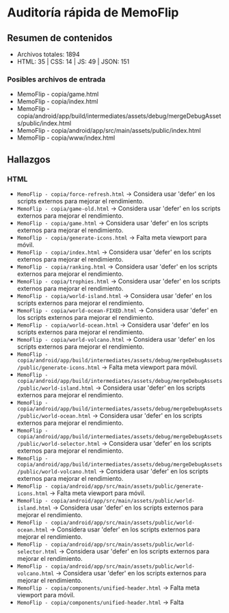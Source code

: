 # Auditoría rápida de MemoFlip

## Resumen de contenidos

- Archivos totales: 1894
- HTML: 35 | CSS: 14 | JS: 49 | JSON: 151

### Posibles archivos de entrada

- MemoFlip - copia/game.html
- MemoFlip - copia/index.html
- MemoFlip - copia/android/app/build/intermediates/assets/debug/mergeDebugAssets/public/index.html
- MemoFlip - copia/android/app/src/main/assets/public/index.html
- MemoFlip - copia/www/index.html

## Hallazgos

### HTML

- `MemoFlip - copia/force-refresh.html` → Considera usar 'defer' en los scripts externos para mejorar el rendimiento.
- `MemoFlip - copia/game-old.html` → Considera usar 'defer' en los scripts externos para mejorar el rendimiento.
- `MemoFlip - copia/game.html` → Considera usar 'defer' en los scripts externos para mejorar el rendimiento.
- `MemoFlip - copia/generate-icons.html` → Falta meta viewport para móvil.
- `MemoFlip - copia/index.html` → Considera usar 'defer' en los scripts externos para mejorar el rendimiento.
- `MemoFlip - copia/ranking.html` → Considera usar 'defer' en los scripts externos para mejorar el rendimiento.
- `MemoFlip - copia/trophies.html` → Considera usar 'defer' en los scripts externos para mejorar el rendimiento.
- `MemoFlip - copia/world-island.html` → Considera usar 'defer' en los scripts externos para mejorar el rendimiento.
- `MemoFlip - copia/world-ocean-FIXED.html` → Considera usar 'defer' en los scripts externos para mejorar el rendimiento.
- `MemoFlip - copia/world-ocean.html` → Considera usar 'defer' en los scripts externos para mejorar el rendimiento.
- `MemoFlip - copia/world-volcano.html` → Considera usar 'defer' en los scripts externos para mejorar el rendimiento.
- `MemoFlip - copia/android/app/build/intermediates/assets/debug/mergeDebugAssets/public/generate-icons.html` → Falta meta viewport para móvil.
- `MemoFlip - copia/android/app/build/intermediates/assets/debug/mergeDebugAssets/public/world-island.html` → Considera usar 'defer' en los scripts externos para mejorar el rendimiento.
- `MemoFlip - copia/android/app/build/intermediates/assets/debug/mergeDebugAssets/public/world-ocean.html` → Considera usar 'defer' en los scripts externos para mejorar el rendimiento.
- `MemoFlip - copia/android/app/build/intermediates/assets/debug/mergeDebugAssets/public/world-selector.html` → Considera usar 'defer' en los scripts externos para mejorar el rendimiento.
- `MemoFlip - copia/android/app/build/intermediates/assets/debug/mergeDebugAssets/public/world-volcano.html` → Considera usar 'defer' en los scripts externos para mejorar el rendimiento.
- `MemoFlip - copia/android/app/src/main/assets/public/generate-icons.html` → Falta meta viewport para móvil.
- `MemoFlip - copia/android/app/src/main/assets/public/world-island.html` → Considera usar 'defer' en los scripts externos para mejorar el rendimiento.
- `MemoFlip - copia/android/app/src/main/assets/public/world-ocean.html` → Considera usar 'defer' en los scripts externos para mejorar el rendimiento.
- `MemoFlip - copia/android/app/src/main/assets/public/world-selector.html` → Considera usar 'defer' en los scripts externos para mejorar el rendimiento.
- `MemoFlip - copia/android/app/src/main/assets/public/world-volcano.html` → Considera usar 'defer' en los scripts externos para mejorar el rendimiento.
- `MemoFlip - copia/components/unified-header.html` → Falta meta viewport para móvil.
- `MemoFlip - copia/components/unified-header.html` → Falta <title> describiendo la pantalla.
- `MemoFlip - copia/node_modules/tslib/tslib.es6.html` → Falta meta viewport para móvil.
- `MemoFlip - copia/node_modules/tslib/tslib.es6.html` → Falta <title> describiendo la pantalla.
- `MemoFlip - copia/node_modules/tslib/tslib.es6.html` → Considera usar 'defer' en los scripts externos para mejorar el rendimiento.
- `MemoFlip - copia/node_modules/tslib/tslib.html` → Falta meta viewport para móvil.
- `MemoFlip - copia/node_modules/tslib/tslib.html` → Falta <title> describiendo la pantalla.
- `MemoFlip - copia/node_modules/tslib/tslib.html` → Considera usar 'defer' en los scripts externos para mejorar el rendimiento.
- `MemoFlip - copia/templates/base-layout.html` → Considera usar 'defer' en los scripts externos para mejorar el rendimiento.
- `MemoFlip - copia/www/generate-icons.html` → Falta meta viewport para móvil.
- `MemoFlip - copia/www/world-island.html` → Considera usar 'defer' en los scripts externos para mejorar el rendimiento.
- `MemoFlip - copia/www/world-ocean.html` → Considera usar 'defer' en los scripts externos para mejorar el rendimiento.
- `MemoFlip - copia/www/world-selector.html` → Considera usar 'defer' en los scripts externos para mejorar el rendimiento.
- `MemoFlip - copia/www/world-volcano.html` → Considera usar 'defer' en los scripts externos para mejorar el rendimiento.
### JavaScript (patrones)

- console_log: 51
- todo: 16
- setInterval: 21
- setTimeout: 74
- raf: 0
- no_clear_interval: 21
- audio_autoplay: 0
- touch_events: 0
- global_vars: 171
- magic_numbers: 861
- unhandled_promises: 12

#### Intervalos sin clearInterval

- `MemoFlip - copia/android/app/build/intermediates/assets/debug/mergeDebugAssets/public/js/world-map.js` → setInterval sin clearInterval en el mismo archivo (revisa fugas).
- `MemoFlip - copia/android/app/build/intermediates/assets/debug/mergeDebugAssets/public/js/world-selector.js` → setInterval sin clearInterval en el mismo archivo (revisa fugas).
- `MemoFlip - copia/android/app/src/main/assets/public/js/world-map.js` → setInterval sin clearInterval en el mismo archivo (revisa fugas).
- `MemoFlip - copia/android/app/src/main/assets/public/js/world-selector.js` → setInterval sin clearInterval en el mismo archivo (revisa fugas).
- `MemoFlip - copia/js/ranking-page.js` → setInterval sin clearInterval en el mismo archivo (revisa fugas).
- `MemoFlip - copia/js/world-map.js` → setInterval sin clearInterval en el mismo archivo (revisa fugas).
- `MemoFlip - copia/js/world-selector.js` → setInterval sin clearInterval en el mismo archivo (revisa fugas).
- `MemoFlip - copia/www/js/world-map.js` → setInterval sin clearInterval en el mismo archivo (revisa fugas).
- `MemoFlip - copia/www/js/world-selector.js` → setInterval sin clearInterval en el mismo archivo (revisa fugas).

### Activos grandes (>300KB)

- `MemoFlip - copia/android/app/build/intermediates/assets/debug/mergeDebugAssets/public/images/worlds/ocean-world-map.png` → 2987.1 KB
- `MemoFlip - copia/android/app/src/main/assets/public/images/worlds/ocean-world-map.png` → 2987.1 KB
- `MemoFlip - copia/www/images/worlds/ocean-world-map.png` → 2987.1 KB
- `MemoFlip - copia/android/app/build/intermediates/assets/debug/mergeDebugAssets/public/images/worlds/world-selector-background.png` → 2673.8 KB
- `MemoFlip - copia/android/app/src/main/assets/public/images/worlds/world-selector-background.png` → 2673.8 KB
- `MemoFlip - copia/www/images/worlds/world-selector-background.png` → 2673.8 KB
- `MemoFlip - copia/android/app/build/intermediates/assets/debug/mergeDebugAssets/public/images/worlds/island-world-map.png` → 2539.7 KB
- `MemoFlip - copia/android/app/src/main/assets/public/images/worlds/island-world-map.png` → 2539.7 KB
- `MemoFlip - copia/www/images/worlds/island-world-map.png` → 2539.7 KB
- `MemoFlip - copia/android/app/build/intermediates/assets/debug/mergeDebugAssets/public/images/worlds/volcano-world-map.png` → 2499.6 KB
- `MemoFlip - copia/android/app/src/main/assets/public/images/worlds/volcano-world-map.png` → 2499.6 KB
- `MemoFlip - copia/www/images/worlds/volcano-world-map.png` → 2499.6 KB
- `MemoFlip - copia/android/app/build/intermediates/assets/debug/mergeDebugAssets/public/images/worlds/ocean-world-clean.png` → 2466.9 KB
- `MemoFlip - copia/android/app/src/main/assets/public/images/worlds/ocean-world-clean.png` → 2466.9 KB
- `MemoFlip - copia/www/images/worlds/ocean-world-clean.png` → 2466.9 KB
- `MemoFlip - copia/android/app/build/intermediates/assets/debug/mergeDebugAssets/public/images/worlds/island-world-clean.png` → 2409.7 KB
- `MemoFlip - copia/android/app/src/main/assets/public/images/worlds/island-world-clean.png` → 2409.7 KB
- `MemoFlip - copia/www/images/worlds/island-world-clean.png` → 2409.7 KB
- `MemoFlip - copia/android/app/build/intermediates/assets/debug/mergeDebugAssets/public/images/cards/volcano/volcan.png` → 2165.7 KB
- `MemoFlip - copia/android/app/src/main/assets/public/images/cards/volcano/volcan.png` → 2165.7 KB
- `MemoFlip - copia/www/images/cards/volcano/volcan.png` → 2165.7 KB
- `MemoFlip - copia/android/app/build/intermediates/assets/debug/mergeDebugAssets/public/images/cards/island/coco.png` → 2100.9 KB
- `MemoFlip - copia/android/app/src/main/assets/public/images/cards/island/coco.png` → 2100.9 KB
- `MemoFlip - copia/www/images/cards/island/coco.png` → 2100.9 KB
- `MemoFlip - copia/android/app/build/intermediates/assets/debug/mergeDebugAssets/public/images/cards/island/portada2.png` → 2074.0 KB
- `MemoFlip - copia/android/app/src/main/assets/public/images/cards/island/portada2.png` → 2074.0 KB
- `MemoFlip - copia/www/images/cards/island/portada2.png` → 2074.0 KB
- `MemoFlip - copia/android/app/build/intermediates/assets/debug/mergeDebugAssets/public/images/cards/island/portada.png` → 1605.1 KB
- `MemoFlip - copia/android/app/build/intermediates/assets/debug/mergeDebugAssets/public/images/worlds/world-island-icon.png` → 1605.1 KB
- `MemoFlip - copia/android/app/src/main/assets/public/images/cards/island/portada.png` → 1605.1 KB
- `MemoFlip - copia/android/app/src/main/assets/public/images/worlds/world-island-icon.png` → 1605.1 KB
- `MemoFlip - copia/www/images/cards/island/portada.png` → 1605.1 KB
- `MemoFlip - copia/www/images/worlds/world-island-icon.png` → 1605.1 KB
- `MemoFlip - copia/android/app/build/intermediates/assets/debug/mergeDebugAssets/public/images/cards/island/isla-pequena.png` → 1584.5 KB
- `MemoFlip - copia/android/app/src/main/assets/public/images/cards/island/isla-pequena.png` → 1584.5 KB
- `MemoFlip - copia/www/images/cards/island/isla-pequena.png` → 1584.5 KB
- `MemoFlip - copia/android/app/build/intermediates/assets/debug/mergeDebugAssets/public/images/level-unlocked.png` → 1572.3 KB
- `MemoFlip - copia/android/app/src/main/assets/public/images/level-unlocked.png` → 1572.3 KB
- `MemoFlip - copia/www/images/level-unlocked.png` → 1572.3 KB
- `MemoFlip - copia/android/app/build/intermediates/assets/debug/mergeDebugAssets/public/images/cards/ocean/portada.png` → 1565.8 KB
- `MemoFlip - copia/android/app/build/intermediates/assets/debug/mergeDebugAssets/public/images/worlds/world-ocean-icon.png` → 1565.8 KB
- `MemoFlip - copia/android/app/src/main/assets/public/images/cards/ocean/portada.png` → 1565.8 KB
- `MemoFlip - copia/android/app/src/main/assets/public/images/worlds/world-ocean-icon.png` → 1565.8 KB
- `MemoFlip - copia/www/images/cards/ocean/portada.png` → 1565.8 KB
- `MemoFlip - copia/www/images/worlds/world-ocean-icon.png` → 1565.8 KB
- `MemoFlip - copia/android/app/build/intermediates/assets/debug/mergeDebugAssets/public/images/cards/island/mono.png` → 1561.4 KB
- `MemoFlip - copia/android/app/src/main/assets/public/images/cards/island/mono.png` → 1561.4 KB
- `MemoFlip - copia/www/images/cards/island/mono.png` → 1561.4 KB
- `MemoFlip - copia/android/app/build/intermediates/assets/debug/mergeDebugAssets/public/images/cards/volcano/lagarto.png` → 1526.6 KB
- `MemoFlip - copia/android/app/src/main/assets/public/images/cards/volcano/lagarto.png` → 1526.6 KB
- `MemoFlip - copia/www/images/cards/volcano/lagarto.png` → 1526.6 KB
- `MemoFlip - copia/android/app/build/intermediates/assets/debug/mergeDebugAssets/public/images/level-locked.png` → 1518.8 KB
- `MemoFlip - copia/android/app/src/main/assets/public/images/level-locked.png` → 1518.8 KB
- `MemoFlip - copia/www/images/level-locked.png` → 1518.8 KB
- `MemoFlip - copia/android/app/build/intermediates/assets/debug/mergeDebugAssets/public/images/cards/ocean/pez-globo.png` → 1514.8 KB
- `MemoFlip - copia/android/app/src/main/assets/public/images/cards/ocean/pez-globo.png` → 1514.8 KB
- `MemoFlip - copia/www/images/cards/ocean/pez-globo.png` → 1514.8 KB
- `MemoFlip - copia/android/app/build/intermediates/assets/debug/mergeDebugAssets/public/images/cards/volcano/portada.png` → 1514.7 KB
- `MemoFlip - copia/android/app/build/intermediates/assets/debug/mergeDebugAssets/public/images/worlds/world-volcano-icon.png` → 1514.7 KB
- `MemoFlip - copia/android/app/src/main/assets/public/images/cards/volcano/portada.png` → 1514.7 KB
- `MemoFlip - copia/android/app/src/main/assets/public/images/worlds/world-volcano-icon.png` → 1514.7 KB
- `MemoFlip - copia/www/images/cards/volcano/portada.png` → 1514.7 KB
- `MemoFlip - copia/www/images/worlds/world-volcano-icon.png` → 1514.7 KB
- `MemoFlip - copia/android/app/build/intermediates/assets/debug/mergeDebugAssets/public/images/cards/volcano/llama-fuego.png` → 1505.4 KB
- `MemoFlip - copia/android/app/src/main/assets/public/images/cards/volcano/llama-fuego.png` → 1505.4 KB
- `MemoFlip - copia/www/images/cards/volcano/llama-fuego.png` → 1505.4 KB
- `MemoFlip - copia/android/app/build/intermediates/assets/debug/mergeDebugAssets/public/images/cards/ocean/cangrejo.png` → 1484.9 KB
- `MemoFlip - copia/android/app/src/main/assets/public/images/cards/ocean/cangrejo.png` → 1484.9 KB
- `MemoFlip - copia/www/images/cards/ocean/cangrejo.png` → 1484.9 KB
- `MemoFlip - copia/android/app/build/intermediates/assets/debug/mergeDebugAssets/public/images/cards/ocean/ballena.png` → 1458.8 KB
- `MemoFlip - copia/android/app/src/main/assets/public/images/cards/ocean/ballena.png` → 1458.8 KB
- `MemoFlip - copia/www/images/cards/ocean/ballena.png` → 1458.8 KB
- `MemoFlip - copia/android/app/build/intermediates/assets/debug/mergeDebugAssets/public/images/level-boss.png` → 1452.7 KB
- `MemoFlip - copia/android/app/src/main/assets/public/images/level-boss.png` → 1452.7 KB
- `MemoFlip - copia/www/images/level-boss.png` → 1452.7 KB
- `MemoFlip - copia/android/app/build/intermediates/assets/debug/mergeDebugAssets/public/images/level-completed.png` → 1451.5 KB
- `MemoFlip - copia/android/app/src/main/assets/public/images/level-completed.png` → 1451.5 KB
- `MemoFlip - copia/www/images/level-completed.png` → 1451.5 KB
- `MemoFlip - copia/android/app/build/intermediates/assets/debug/mergeDebugAssets/public/images/cards/ocean/delfin.png` → 1451.4 KB
- `MemoFlip - copia/android/app/src/main/assets/public/images/cards/ocean/delfin.png` → 1451.4 KB
- `MemoFlip - copia/www/images/cards/ocean/delfin.png` → 1451.4 KB
- `MemoFlip - copia/android/app/build/intermediates/assets/debug/mergeDebugAssets/public/images/cards/island/loro.png` → 1448.2 KB
- `MemoFlip - copia/android/app/src/main/assets/public/images/cards/island/loro.png` → 1448.2 KB
- `MemoFlip - copia/www/images/cards/island/loro.png` → 1448.2 KB
- `MemoFlip - copia/android/app/build/intermediates/assets/debug/mergeDebugAssets/public/images/cards/ocean/pez-tropical.png` → 1437.0 KB
- `MemoFlip - copia/android/app/src/main/assets/public/images/cards/ocean/pez-tropical.png` → 1437.0 KB
- `MemoFlip - copia/www/images/cards/ocean/pez-tropical.png` → 1437.0 KB
- `MemoFlip - copia/android/app/build/intermediates/assets/debug/mergeDebugAssets/public/images/cards/island/barco-pirata.png` → 1436.9 KB
- `MemoFlip - copia/android/app/src/main/assets/public/images/cards/island/barco-pirata.png` → 1436.9 KB
- `MemoFlip - copia/www/images/cards/island/barco-pirata.png` → 1436.9 KB
- `MemoFlip - copia/android/app/build/intermediates/assets/debug/mergeDebugAssets/public/images/cards/ocean/pez-dorado.png` → 1435.6 KB
- `MemoFlip - copia/android/app/src/main/assets/public/images/cards/ocean/pez-dorado.png` → 1435.6 KB
- `MemoFlip - copia/www/images/cards/ocean/pez-dorado.png` → 1435.6 KB
- `MemoFlip - copia/android/app/build/intermediates/assets/debug/mergeDebugAssets/public/images/cards/ocean/portada2.png` → 1431.5 KB
- `MemoFlip - copia/android/app/src/main/assets/public/images/cards/ocean/portada2.png` → 1431.5 KB
- `MemoFlip - copia/www/images/cards/ocean/portada2.png` → 1431.5 KB
- `MemoFlip - copia/icons/icon-144x144.png` → 1430.5 KB
- `MemoFlip - copia/android/app/build/intermediates/assets/debug/mergeDebugAssets/public/images/cards/volcano/cristal.png` → 1404.0 KB
- `MemoFlip - copia/android/app/src/main/assets/public/images/cards/volcano/cristal.png` → 1404.0 KB
- `MemoFlip - copia/www/images/cards/volcano/cristal.png` → 1404.0 KB
- `MemoFlip - copia/android/app/build/intermediates/assets/debug/mergeDebugAssets/public/images/cards/volcano/rayo.png` → 1399.3 KB
- `MemoFlip - copia/android/app/src/main/assets/public/images/cards/volcano/rayo.png` → 1399.3 KB
- `MemoFlip - copia/www/images/cards/volcano/rayo.png` → 1399.3 KB
- `MemoFlip - copia/android/app/build/intermediates/assets/debug/mergeDebugAssets/public/images/cards/volcano/roca-volcanica.png` → 1376.9 KB
- `MemoFlip - copia/android/app/src/main/assets/public/images/cards/volcano/roca-volcanica.png` → 1376.9 KB
- `MemoFlip - copia/www/images/cards/volcano/roca-volcanica.png` → 1376.9 KB
- `MemoFlip - copia/android/app/build/intermediates/assets/debug/mergeDebugAssets/public/images/cards/island/palmera.png` → 1262.0 KB
- `MemoFlip - copia/android/app/src/main/assets/public/images/cards/island/palmera.png` → 1262.0 KB
- `MemoFlip - copia/www/images/cards/island/palmera.png` → 1262.0 KB
- `MemoFlip - copia/android/app/build/intermediates/assets/debug/mergeDebugAssets/public/images/cards/volcano/portada2.png` → 1247.2 KB
- `MemoFlip - copia/android/app/src/main/assets/public/images/cards/volcano/portada2.png` → 1247.2 KB
- `MemoFlip - copia/www/images/cards/volcano/portada2.png` → 1247.2 KB
- `MemoFlip - copia/android/app/build/intermediates/assets/debug/mergeDebugAssets/public/images/ui/trofeo.png` → 587.2 KB
- `MemoFlip - copia/android/app/src/main/assets/public/images/ui/trofeo.png` → 587.2 KB
- `MemoFlip - copia/www/images/ui/trofeo.png` → 587.2 KB
- `MemoFlip - copia/android/app/build/intermediates/assets/debug/mergeDebugAssets/public/images/ui/star.png` → 565.1 KB
- `MemoFlip - copia/android/app/src/main/assets/public/images/ui/star.png` → 565.1 KB
- `MemoFlip - copia/www/images/ui/star.png` → 565.1 KB
- `MemoFlip - copia/android/app/build/intermediates/assets/debug/mergeDebugAssets/public/images/ui/home.png` → 521.9 KB
- `MemoFlip - copia/android/app/src/main/assets/public/images/ui/home.png` → 521.9 KB
- `MemoFlip - copia/www/images/ui/home.png` → 521.9 KB
- `MemoFlip - copia/android/app/build/intermediates/assets/debug/mergeDebugAssets/public/images/ui/ranking.png` → 482.0 KB
- `MemoFlip - copia/android/app/src/main/assets/public/images/ui/ranking.png` → 482.0 KB
- `MemoFlip - copia/www/images/ui/ranking.png` → 482.0 KB
- `MemoFlip - copia/android/app/build/intermediates/merged_res_blame_folder/debug/mergeDebugResources/out/multi-v2/mergeDebugResources.json` → 309.6 KB

### CSS

- `MemoFlip - copia/android/app/build/intermediates/assets/debug/mergeDebugAssets/public/css/world-map.css` → Considera respetar 'prefers-reduced-motion'.
- `MemoFlip - copia/android/app/build/intermediates/assets/debug/mergeDebugAssets/public/css/world-map.css` → Muchos '!important' — puede indicar problemas de especificidad.
- `MemoFlip - copia/android/app/build/intermediates/assets/debug/mergeDebugAssets/public/css/world-selector.css` → Considera respetar 'prefers-reduced-motion'.
- `MemoFlip - copia/android/app/src/main/assets/public/css/world-map.css` → Considera respetar 'prefers-reduced-motion'.
- `MemoFlip - copia/android/app/src/main/assets/public/css/world-map.css` → Muchos '!important' — puede indicar problemas de especificidad.
- `MemoFlip - copia/android/app/src/main/assets/public/css/world-selector.css` → Considera respetar 'prefers-reduced-motion'.
- `MemoFlip - copia/css/ranking.css` → Considera respetar 'prefers-reduced-motion'.
- `MemoFlip - copia/css/style.css` → Considera respetar 'prefers-reduced-motion'.
- `MemoFlip - copia/css/trophies.css` → Considera respetar 'prefers-reduced-motion'.
- `MemoFlip - copia/css/world-selector.css` → Muchos '!important' — puede indicar problemas de especificidad.
- `MemoFlip - copia/www/css/world-map.css` → Considera respetar 'prefers-reduced-motion'.
- `MemoFlip - copia/www/css/world-map.css` → Muchos '!important' — puede indicar problemas de especificidad.
- `MemoFlip - copia/www/css/world-selector.css` → Considera respetar 'prefers-reduced-motion'.

### PWA / Service Worker

- Se detectó referencia a service worker en:
  - `MemoFlip - copia/game-old.html`
  - `MemoFlip - copia/index.html`
  - `MemoFlip - copia/ranking.html`
  - `MemoFlip - copia/trophies.html`
  - `MemoFlip - copia/world-ocean.html`
  - `MemoFlip - copia/templates/base-layout.html`
### JS más largos (Top 10 por líneas)

- `MemoFlip - copia/node_modules/@capacitor/core/cordova.js` → 1559 líneas
- `MemoFlip - copia/android/app/build/intermediates/assets/debug/mergeDebugAssets/native-bridge.js` → 1029 líneas
- `MemoFlip - copia/node_modules/@capacitor/android/capacitor/build/intermediates/library_assets/debug/packageDebugAssets/out/native-bridge.js` → 1029 líneas
- `MemoFlip - copia/node_modules/@capacitor/android/capacitor/src/main/assets/native-bridge.js` → 1029 líneas
- `MemoFlip - copia/node_modules/@capacitor/core/dist/index.cjs.js` → 594 líneas
- `MemoFlip - copia/node_modules/@capacitor/core/dist/index.js` → 583 líneas
- `MemoFlip - copia/js/main.js` → 560 líneas
- `MemoFlip - copia/js/tutorial-system.js` → 499 líneas
- `MemoFlip - copia/node_modules/tslib/tslib.js` → 484 líneas
- `MemoFlip - copia/js/world-map.js` → 451 líneas

## Árbol de archivos (primeros 200)

- MemoFlip - copia/.gitignore (0.7 KB)
- MemoFlip - copia/ASSETS-STATUS.md (4.2 KB)
- MemoFlip - copia/capacitor.config.json (0.2 KB)
- MemoFlip - copia/favicon.ico (0.0 KB)
- MemoFlip - copia/force-refresh.html (4.8 KB)
- MemoFlip - copia/game-old.html (10.1 KB)
- MemoFlip - copia/game-simple.html (12.4 KB)
- MemoFlip - copia/game.html (39.0 KB)
- MemoFlip - copia/generate-icons.html (4.3 KB)
- MemoFlip - copia/index.html (25.5 KB)
- MemoFlip - copia/local.properties (0.1 KB)
- MemoFlip - copia/manifest.json (1.4 KB)
- MemoFlip - copia/package-lock.json (1.3 KB)
- MemoFlip - copia/package.json (0.3 KB)
- MemoFlip - copia/ranking.html (9.8 KB)
- MemoFlip - copia/README-NUEVO-SISTEMA-CSS.md (4.5 KB)
- MemoFlip - copia/README.md (2.4 KB)
- MemoFlip - copia/sw.js (4.0 KB)
- MemoFlip - copia/trophies.html (8.1 KB)
- MemoFlip - copia/world-island.html (8.8 KB)
- MemoFlip - copia/world-ocean-FIXED.html (10.5 KB)
- MemoFlip - copia/world-ocean.html (36.3 KB)
- MemoFlip - copia/world-volcano.html (8.3 KB)
- MemoFlip - copia/🧩 MemoFlip.docx (22.8 KB)
- MemoFlip - copia/.git/COMMIT_EDITMSG (0.3 KB)
- MemoFlip - copia/.git/config (0.3 KB)
- MemoFlip - copia/.git/description (0.1 KB)
- MemoFlip - copia/.git/FETCH_HEAD (0.1 KB)
- MemoFlip - copia/.git/HEAD (0.0 KB)
- MemoFlip - copia/.git/index (68.5 KB)
- MemoFlip - copia/.git/hooks/applypatch-msg.sample (0.5 KB)
- MemoFlip - copia/.git/hooks/commit-msg.sample (0.9 KB)
- MemoFlip - copia/.git/hooks/fsmonitor-watchman.sample (4.6 KB)
- MemoFlip - copia/.git/hooks/post-update.sample (0.2 KB)
- MemoFlip - copia/.git/hooks/pre-applypatch.sample (0.4 KB)
- MemoFlip - copia/.git/hooks/pre-commit.sample (1.6 KB)
- MemoFlip - copia/.git/hooks/pre-merge-commit.sample (0.4 KB)
- MemoFlip - copia/.git/hooks/pre-push.sample (1.3 KB)
- MemoFlip - copia/.git/hooks/pre-rebase.sample (4.8 KB)
- MemoFlip - copia/.git/hooks/pre-receive.sample (0.5 KB)
- MemoFlip - copia/.git/hooks/prepare-commit-msg.sample (1.5 KB)
- MemoFlip - copia/.git/hooks/push-to-checkout.sample (2.7 KB)
- MemoFlip - copia/.git/hooks/sendemail-validate.sample (2.3 KB)
- MemoFlip - copia/.git/hooks/update.sample (3.6 KB)
- MemoFlip - copia/.git/info/exclude (0.2 KB)
- MemoFlip - copia/.git/logs/HEAD (3.2 KB)
- MemoFlip - copia/.git/logs/refs/heads/master (3.2 KB)
- MemoFlip - copia/.git/logs/refs/remotes/origin/HEAD (0.1 KB)
- MemoFlip - copia/.git/logs/refs/remotes/origin/master (2.1 KB)
- MemoFlip - copia/.git/objects/00/8c79d4a349d1634199767c48ade5131a8ddafd (0.1 KB)
- MemoFlip - copia/.git/objects/00/b303e00a0bf2c92cb07c18d3239280ef181ae5 (0.1 KB)
- MemoFlip - copia/.git/objects/00/e8cbfbffba7a2d2f33767214e8c30aa2ff6c8f (0.1 KB)
- MemoFlip - copia/.git/objects/01/5e4bcbe7ab2873e068edc8ca9fb3e9b472d28b (0.8 KB)
- MemoFlip - copia/.git/objects/01/71b3d4d07816321e1dd912e5316ef8735b2764 (0.8 KB)
- MemoFlip - copia/.git/objects/02/00d3b101006ff5f839f30ea88f2d863069668e (5.9 KB)
- MemoFlip - copia/.git/objects/02/31ad52c4a5d16acdec6e0ee00912ada8e56593 (1548.3 KB)
- MemoFlip - copia/.git/objects/02/61ffe786d577cbf825858c1d809303565756c1 (0.1 KB)
- MemoFlip - copia/.git/objects/02/97327842dfa194b316aec9730bb3c7349b7282 (0.3 KB)
- MemoFlip - copia/.git/objects/02/d3527c68b5f37491923a7440bbc2a7ccd573c7 (0.1 KB)
- MemoFlip - copia/.git/objects/02/f0406e1d65a355afb4d7c36bb6bde6565c728f (2142.1 KB)
- MemoFlip - copia/.git/objects/03/49b0b4a901848f9a8c3ee1d358ce04c2f27b0f (0.3 KB)
- MemoFlip - copia/.git/objects/03/6d09bc5fd523323794379703c4a111d1e28a04 (0.2 KB)
- MemoFlip - copia/.git/objects/04/3df802a29f1f386a23cba600c84be8eee2a0c6 (0.0 KB)
- MemoFlip - copia/.git/objects/04/56630a7abfe445694a0342c265dd3cd38d413c (0.1 KB)
- MemoFlip - copia/.git/objects/04/6c9a3196e30bbdc55dffefbcc3035fe5bd47c4 (1590.6 KB)
- MemoFlip - copia/.git/objects/04/8163af6972d487903ae0db36f521544638e815 (3.6 KB)
- MemoFlip - copia/.git/objects/04/868dea91e7e2aa90394e08cbe6ac507379d498 (2.3 KB)
- MemoFlip - copia/.git/objects/04/8baab47980de3a0a4d645ae796a1e219d0ebf5 (0.3 KB)
- MemoFlip - copia/.git/objects/04/d1e7099980fe0efd79accf76f19501f1337e54 (3.0 KB)
- MemoFlip - copia/.git/objects/05/ca95f71a416d64b529afbf260190eefc3fb2e1 (0.7 KB)
- MemoFlip - copia/.git/objects/06/0d120121a01b1a4836267618e0f42d8a4748be (0.9 KB)
- MemoFlip - copia/.git/objects/06/37a088a01e8ddab3bf3fa98dbe804cbde1a0dc (0.0 KB)
- MemoFlip - copia/.git/objects/06/b7f4ddd05923564685421d0e6b993c87df1df9 (0.5 KB)
- MemoFlip - copia/.git/objects/07/07e29ef0e77bb85a2eca14a89d5f4fd13d9851 (97.3 KB)
- MemoFlip - copia/.git/objects/07/c9ec971ebb637946c9ab185d4df31052aef4c6 (1.2 KB)
- MemoFlip - copia/.git/objects/07/df7e58dfbd3ad74ada109c4b2cd1ab87dceb47 (0.5 KB)
- MemoFlip - copia/.git/objects/08/f4ebeab550e5b7670413a1d354bc2bba12a1d1 (0.0 KB)
- MemoFlip - copia/.git/objects/09/6d62a5d0d23fe94b83fa65b89c87e0d5cfafd5 (0.5 KB)
- MemoFlip - copia/.git/objects/09/a5e590e02b0112cf63a5d2568c4c9670123200 (0.1 KB)
- MemoFlip - copia/.git/objects/0b/3b48347416f532de2e33e39722a853584098f3 (0.3 KB)
- MemoFlip - copia/.git/objects/0b/b40b27ebf6a55b539c4aa7f3ae60f16aa3d565 (11.4 KB)
- MemoFlip - copia/.git/objects/0c/8961ee49595637e9de84ca88db64cf144fa561 (0.4 KB)
- MemoFlip - copia/.git/objects/0c/e2b57924e9621a360209556e56f4ca9c0d41ca (0.2 KB)
- MemoFlip - copia/.git/objects/0d/259ddcb5285213d1cea7f8b100ffc94c66a69d (0.0 KB)
- MemoFlip - copia/.git/objects/0d/35e0c7a120c982bb2b19c31fd8f7724a7058cc (2.4 KB)
- MemoFlip - copia/.git/objects/0d/ec583390292fe4dae0e790907e15c1db89e799 (0.1 KB)
- MemoFlip - copia/.git/objects/0e/017496e812ffff24e7eb496724534e54e12004 (1307.7 KB)
- MemoFlip - copia/.git/objects/0e/98707627fef51e561910950a911b7a42860490 (1.0 KB)
- MemoFlip - copia/.git/objects/0e/c7d67be0cd2fcc0bc6a0e450ccd269997d7f4b (1.2 KB)
- MemoFlip - copia/.git/objects/0f/00fc530fb1a04aa930d3ae83888f2a281b7b51 (0.8 KB)
- MemoFlip - copia/.git/objects/0f/a0c4156385cc9d90ab3b96ecb0cb26b1a4381b (1.2 KB)
- MemoFlip - copia/.git/objects/10/3bde0c01c992444912b2a1a168cc504b96c5e6 (0.9 KB)
- MemoFlip - copia/.git/objects/10/c1acd2d2ec3d32e9b5e5c4f60ea2a6586a96a7 (4.5 KB)
- MemoFlip - copia/.git/objects/11/15429d7bbc478f98faf1447d7d288f080580f8 (2.0 KB)
- MemoFlip - copia/.git/objects/12/11b1ef0cfce28b279372c248df8e9a37685146 (0.1 KB)
- MemoFlip - copia/.git/objects/12/a082ce4b18b635bc83566f206dae75f7265012 (0.4 KB)
- MemoFlip - copia/.git/objects/12/f0b8fc8802a40b3646b0b7caa69d751d8fc3b2 (0.3 KB)
- MemoFlip - copia/.git/objects/13/73c898fc9d58728d765674cbcb5374b027df14 (0.1 KB)
- MemoFlip - copia/.git/objects/14/73a4f6ab9d4a85b5a1dbe4097c59f21d4a82d9 (0.2 KB)
- MemoFlip - copia/.git/objects/14/9a4ab26c44b939f8be0201274068326d7a08cd (1.2 KB)
- MemoFlip - copia/.git/objects/14/a586b00a83210ca132727a379490e5f7bab037 (1.2 KB)
- MemoFlip - copia/.git/objects/14/b6043a5206a389c77d7f9aadbeede6c7579d77 (0.1 KB)
- MemoFlip - copia/.git/objects/14/b9a83dcce1d653dfa798ae622dfc7c0c6ebd41 (1.5 KB)
- MemoFlip - copia/.git/objects/14/c6c8fe39fcd51a0414866ad28cbe8ff3acb060 (7.7 KB)
- MemoFlip - copia/.git/objects/14/f9b2609a3844dc9755ed88f588b8e9d7c2db1f (1406.8 KB)
- MemoFlip - copia/.git/objects/15/24cac96c94e5f597d53e67774d5d4a51bc1acd (0.5 KB)
- MemoFlip - copia/.git/objects/15/cb0ecb3e219d1701294bfdf0fe3f5cb5d208e7 (0.0 KB)
- MemoFlip - copia/.git/objects/16/63a4baafe27f58a8cc9c7218d8d35a53ce1f20 (0.1 KB)
- MemoFlip - copia/.git/objects/16/8d411deb077f63f4fe719066e68dadf0cea5f6 (0.0 KB)
- MemoFlip - copia/.git/objects/16/d5934803e35668664364f2caf57b1571884e24 (0.0 KB)
- MemoFlip - copia/.git/objects/17/57e326406d99eb5b64a40bc53a4ffb573d3f02 (0.1 KB)
- MemoFlip - copia/.git/objects/17/653d5a93e28376e29b3896425bf1ec6983e4b5 (0.1 KB)
- MemoFlip - copia/.git/objects/17/92e207e815b81d03ce0cf8f4340aabe20490ea (1.3 KB)
- MemoFlip - copia/.git/objects/19/1af9b2d090f9841feae35b37e8e8a770d862f4 (1222.3 KB)
- MemoFlip - copia/.git/objects/19/37be0a8f064de7dff1a2c99924d93b678a8fe0 (1.4 KB)
- MemoFlip - copia/.git/objects/19/c8b8b3a61dbd214c1f24f2f3650157d014a211 (9.8 KB)
- MemoFlip - copia/.git/objects/19/d1684030ec3f5c40fd394e91ff7178b230830e (0.2 KB)
- MemoFlip - copia/.git/objects/19/e74b1bf85fa09201af4dbacef0754aa4201ac6 (0.1 KB)
- MemoFlip - copia/.git/objects/1b/690cbf9a48743f85dd8b5e50f24d1fc57f51a8 (0.4 KB)
- MemoFlip - copia/.git/objects/1b/81ee01dadceb34d20ea9cc8b12cae00443e9ec (0.2 KB)
- MemoFlip - copia/.git/objects/1c/983fc9343932a9c78c9a72427de638643c16d4 (0.3 KB)
- MemoFlip - copia/.git/objects/1c/dfe519383366fc5b73ad18e4a79ab64bde06b1 (1492.0 KB)
- MemoFlip - copia/.git/objects/1c/e0c284912b6ec6ea77a76cb84c10a293ead317 (0.0 KB)
- MemoFlip - copia/.git/objects/1c/e140549ca61691f5093067aa4460fbf5e218df (5.6 KB)
- MemoFlip - copia/.git/objects/1d/16c4ae9319037f1902b4bed3c8ce1c6a837f79 (1.5 KB)
- MemoFlip - copia/.git/objects/1d/2fc20785429283fdbe11c7fda6dd9d93817f12 (1.0 KB)
- MemoFlip - copia/.git/objects/1d/5899f5594935d7d61b3def363f0dbe669a3b02 (0.1 KB)
- MemoFlip - copia/.git/objects/1d/67e33a461454b71063895f89e5c982754c534f (70.5 KB)
- MemoFlip - copia/.git/objects/1e/e6aa17584b90a63622273ded68a0cb230e64dd (1.2 KB)
- MemoFlip - copia/.git/objects/1f/677b8cf7162f7f32709971b3a5aa1a78592866 (0.4 KB)
- MemoFlip - copia/.git/objects/1f/ca2b119f899176ae9c11b7d3ebcf2098a7d7b8 (0.1 KB)
- MemoFlip - copia/.git/objects/20/41f1c554d0462e7d11b23f61bf547e7b513af0 (0.0 KB)
- MemoFlip - copia/.git/objects/20/9cb691d3c2ee83d4ed4929fcc93623ec86f012 (1.2 KB)
- MemoFlip - copia/.git/objects/21/0c64d6c25fe059930a070125459d5499ed81bf (0.2 KB)
- MemoFlip - copia/.git/objects/21/27973b2d318df7085734d236d0ec649a2b0292 (3.3 KB)
- MemoFlip - copia/.git/objects/21/af7ad6c189971cd5305ed6d9423042149dca8a (3.3 KB)
- MemoFlip - copia/.git/objects/23/076c224b6f0f2bedb8836acf5ad514a9cbcea8 (0.3 KB)
- MemoFlip - copia/.git/objects/23/b529290c78a7100f0425173199034c4f0b765b (1480.0 KB)
- MemoFlip - copia/.git/objects/23/caadf1d35f6bc482b1b98afd85b01e6119ad80 (0.1 KB)
- MemoFlip - copia/.git/objects/23/df266d6cf1a3f345feabeeb5eeb5847ceddd18 (1.1 KB)
- MemoFlip - copia/.git/objects/24/4ca2506dbe0fd8f6a05520ac7d1a629ea81438 (7.9 KB)
- MemoFlip - copia/.git/objects/24/640ecfb026be3c9f6e492af3e1ccf553694af9 (0.0 KB)
- MemoFlip - copia/.git/objects/24/8dfa1e90fb46342900f31c0058deb994aa8a6e (6.4 KB)
- MemoFlip - copia/.git/objects/24/c2b0d69c9797d1bed785266e414f43f875eefe (1.4 KB)
- MemoFlip - copia/.git/objects/24/d813bea85f82d73c56377b0bda2c617eddf96a (1.4 KB)
- MemoFlip - copia/.git/objects/24/e727922294e3417b933fe9c67427ffa5ba4ce1 (1.2 KB)
- MemoFlip - copia/.git/objects/24/f42923b67340a9bffc0d64350b0c30afa07013 (0.2 KB)
- MemoFlip - copia/.git/objects/25/eefd29a3f2317d2d6dda96de6649bc1ecae5da (0.2 KB)
- MemoFlip - copia/.git/objects/26/a55c76a7d2a71d6fa2e03aba7c29ebda5951a5 (0.3 KB)
- MemoFlip - copia/.git/objects/27/71927c9b9fdfac2a5783be0487fa57b2944fd2 (0.5 KB)
- MemoFlip - copia/.git/objects/28/6de4221984f000966143b2905e12f93c6c96cc (0.2 KB)
- MemoFlip - copia/.git/objects/28/801c26f3614cd0bef54a5bd4baf19e0958ef83 (1453.7 KB)
- MemoFlip - copia/.git/objects/28/a7e3241ff5b72979dda2d65e8a79bb65b7059b (2.9 KB)
- MemoFlip - copia/.git/objects/28/bf842fe33565ff41dcb67aa18406b899d259c5 (0.2 KB)
- MemoFlip - copia/.git/objects/28/c519496d2012d22e32936cb17016cf8a57dc57 (0.0 KB)
- MemoFlip - copia/.git/objects/29/60cbb6104b915c84760f889deed9bff2b3e17a (9.0 KB)
- MemoFlip - copia/.git/objects/29/c649e1ae5661c864f728b8415a21cd3386390d (0.4 KB)
- MemoFlip - copia/.git/objects/2a/d0f46ace6b2c3e719b7aa99936da284c2d50a1 (8.1 KB)
- MemoFlip - copia/.git/objects/2c/1a6cb906f2e97acbb0172a541f662c25cf7590 (0.3 KB)
- MemoFlip - copia/.git/objects/2c/5715ea639bee3becf630496e83f8290a4bbe33 (0.1 KB)
- MemoFlip - copia/.git/objects/2c/8e4083f67110c1eebf64291d6774481e1e5806 (0.2 KB)
- MemoFlip - copia/.git/objects/2d/b1111db82d52a5cd7432c410707d262389731c (0.1 KB)
- MemoFlip - copia/.git/objects/2d/c23a9772b882e3bc7deb632e78f501f40eaf6e (0.0 KB)
- MemoFlip - copia/.git/objects/2d/f0cde7caf521f73b5dbb1b6da7047a6178d9db (0.9 KB)
- MemoFlip - copia/.git/objects/2e/23342690c78b53909074c5e5bfab516cec1003 (2.6 KB)
- MemoFlip - copia/.git/objects/2e/85ae61841716c890d1c29744fcde9059398c51 (1.1 KB)
- MemoFlip - copia/.git/objects/2e/87c52f83c298527b1d1c747d496227dc0c6e71 (0.5 KB)
- MemoFlip - copia/.git/objects/2e/d9bc4eb04d495ec8559b64772656860b10f3b3 (0.2 KB)
- MemoFlip - copia/.git/objects/2f/153ec05ec955e959e4c5b426b49da4d3a3d5de (1426.3 KB)
- MemoFlip - copia/.git/objects/2f/4c8186392ad716e4c1d83b1b548276ceb2f680 (1.2 KB)
- MemoFlip - copia/.git/objects/2f/61ffc2ae3d4e17c467682d0d43fa54b14f1f4f (0.4 KB)
- MemoFlip - copia/.git/objects/2f/991ebd3b352009d8f89ddf1c64badb0382d561 (0.0 KB)
- MemoFlip - copia/.git/objects/2f/d81e1bd697b67f4064365861cae8339c8dd739 (1.2 KB)
- MemoFlip - copia/.git/objects/30/ba461866407d56444687bc4f64bf2ffbf9d90a (0.1 KB)
- MemoFlip - copia/.git/objects/31/4591fb00faa991ccad3d45aaf8b8908dc88f48 (0.7 KB)
- MemoFlip - copia/.git/objects/31/8a9dd446d32bd4a386b87a7a811f7f2fde5729 (1507.8 KB)
- MemoFlip - copia/.git/objects/32/44fabeec060d55c47f0a981adb9d629fd0678f (0.4 KB)
- MemoFlip - copia/.git/objects/33/16f924d7885682969fa3f4f15aaf6cf1ad8ea9 (480.9 KB)
- MemoFlip - copia/.git/objects/33/2cad0e49d560c14a4bdae63301e8c34267d382 (0.0 KB)
- MemoFlip - copia/.git/objects/33/679d1b93a30f56e2101896530a1d4614397a86 (1.3 KB)
- MemoFlip - copia/.git/objects/33/f69c09b6aebdb8fe17d7f16a91d9b0c93bfcd6 (0.2 KB)
- MemoFlip - copia/.git/objects/34/0e7df83159f7aff8cd2541a2f0657cb8b6e733 (0.6 KB)
- MemoFlip - copia/.git/objects/34/3753ca41f3e7ac707e463acbfbd664114fd43b (2.8 KB)
- MemoFlip - copia/.git/objects/34/7d60885c8217dd3ab7c7bce5261f9766081b67 (0.2 KB)
- MemoFlip - copia/.git/objects/35/11437082e55ab01de99f6ad42411f4937545fa (0.3 KB)
- MemoFlip - copia/.git/objects/35/81afc6c10490ffa2fca6777bc03bcc42410f8c (0.8 KB)
- MemoFlip - copia/.git/objects/35/b5a67c695b48c184b260c56224422ebb5e4f1a (11.8 KB)
- MemoFlip - copia/.git/objects/36/1b7b8a957ecccc19c16906635428e1ff106b34 (0.0 KB)
- MemoFlip - copia/.git/objects/37/8afe4f87114644363d55b0282b2a36a31755c0 (0.9 KB)
- MemoFlip - copia/.git/objects/37/ecc8fc5983792cc6f0feb164dc04dd482916ca (0.1 KB)
- MemoFlip - copia/.git/objects/38/2cff712e7384187fa2227ab3367c30f650d3c1 (0.3 KB)
- MemoFlip - copia/.git/objects/38/73d0f9a6acc8e3fb3e295f97405b64cde965e6 (0.1 KB)
- MemoFlip - copia/.git/objects/38/e90be6310942af8bcedbb1535eb6500be6c424 (0.0 KB)
- MemoFlip - copia/.git/objects/39/1aa30e657a1abb0d3d66838b4e3fc89e8a5db8 (3.1 KB)
- MemoFlip - copia/.git/objects/39/96bbfd283dfd189d027ca8f9a127218926fd74 (0.1 KB)
- MemoFlip - copia/.git/objects/39/c862da8b4569054b0d4941fd011686784605bc (0.1 KB)
- MemoFlip - copia/.git/objects/3a/356e26c68bc2d44ee2eae72e0ff7fa00d070e9 (2.8 KB)
- MemoFlip - copia/.git/objects/3a/6000972a9189bb2468938ee68f49f51a700e7d (0.4 KB)
- MemoFlip - copia/.git/objects/3a/7043bb5b517e373ddb28a425dde08bf289d339 (2.9 KB)
- MemoFlip - copia/.git/objects/3a/77a05fd44be67b451d451bf4820e94fe9379ec (2.1 KB)

## Recomendaciones rápidas para móvil
1. **Viewport & escalado táctil**: Asegúrate de `<meta name="viewport" content="width=device-width, initial-scale=1, viewport-fit=cover">` en todas las pantallas.
2. **Carga eficiente**: Usa `defer` en `<script>` y agrupa/minifica JS. Considera lazy-load de imágenes y `preload` para fuentes/sonidos críticos.
3. **Bucle de juego**: Si usas `setInterval`, cambia a `requestAnimationFrame` y pausa en `visibilitychange` para ahorrar batería.
4. **Eventos táctiles**: Implementa `passive: true` en scroll, y gestiona `pointer` en vez de `touch*` para unificar.
5. **Accesibilidad básica**: `alt` en imágenes, contraste suficiente, tamaños táctiles (mín. 44x44dp).
6. **PWA**: Añade `manifest.json`, íconos y service worker para instalar en móvil y caché offline.
7. **Reducción de movimiento**: Respeta `@media (prefers-reduced-motion)` en animaciones intensas.
8. **Persistencia**: Guarda progreso/ajustes en `localStorage` (volumen, vibración, tema).
9. **Audio móvil**: Desbloquea audio en primer gesto táctil y permite mute global.
10. **Testing**: Activa modo “low-end” (cap FPS, menos partículas) y registra rendimiento básico (FPS, ms por frame).
